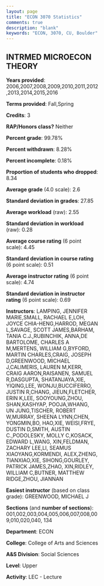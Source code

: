 ```yaml
---
layout: page
title: "ECON 3070 Statistics"
comments: true
description: "blank"
keywords: "ECON, 3070, CU, Boulder"
--- 
```

<head>
<script src="https://ajax.googleapis.com/ajax/libs/jquery/2.1.3/jquery.min.js"></script>
<script src="https://dl.dropboxusercontent.com/s/pc42nxpaw1ea4o9/highcharts.js?dl=0"></script>
<!-- <script src="../assets/js/highcharts.js"></script> -->
<style type="text/css">@font-face {
	font-family: "Bebas Neue";
	src: url(https://www.filehosting.org/file/details/544349/BebasNeue%20Regular.otf) format("opentype");
	}
	h1.Bebas { 
		font-family: "Bebas Neue", Verdana, Tahoma;
	}
</style>
</head>
<body>
	<div id="container" style="float: right; width: 45%; height: 88%; margin-left: 2.5%; margin-right: 2.5%;"></div>
	<script language="JavaScript">
		$(document).ready(function() {
		var chart = {type: 'column'};
		var title = {text: 'Grade Distribution'};
		var xAxis = {categories: ['A','B','C','D','F'],crosshair: true};
		var yAxis = {min: 0,title: {text: 'Percentage'}};
		var tooltip = {headerFormat: '<center><b><span style="font-size:20px">{point.key}</span></b></center>',
		               pointFormat: '<td style="padding:0"><b>{point.y:.1f}%</b></td>',
		               footerFormat: '</table>',shared: true,useHTML: true};
		var plotOptions = {column: {pointPadding: 0.0,borderWidth: 0}};  
		var credits = {enabled: false};var series= [{name: 'Percent',data: [25.87,31.48,28.2,8.01,6.44,]}];
		var json = {};
		json.chart = chart;
		json.title = title;
		json.tooltip = tooltip;
		json.xAxis = xAxis;
		json.yAxis = yAxis;  
		json.series = series;
		json.plotOptions = plotOptions;  
		json.credits = credits;
		$('#container').highcharts(json);
	});
	</script>
</body>
			   
## INTRMED MICROECON THEORY

**Years provided**: 2006,2007,2008,2009,2010,2011,2012,2013,2014,2015,2016

**Terms provided**: Fall,Spring

**Credits**: 3

**RAP/Honors class?** Neither

**Percent grade**: 99.78%

**Percent withdrawn**: 8.28%

**Percent incomplete**: 0.18%

**Proportion of students who dropped**: 8.34

**Average grade** (4.0 scale): 2.6

**Standard deviation in grades**: 27.85

**Average workload** (raw): 2.55

**Standard deviation in workload** (raw): 0.28

**Average course rating** (6 point scale): 4.45

**Standard deviation in course rating** (6 point scale): 0.51

**Average instructor rating** (6 point scale): 4.74

**Standard deviation in instructor rating** (6 point scale): 0.69

**Instructors**: LAMPING, JENNIFER MARIE,SMALL, RACHAEL E,LOH, JOYCE CHIA-HENG,HARROD, MEGAN L,SAVAGE, SCOTT JAMES,BARHAM, TANIA C.J.,RUBINCHIK, ANNA,DE BARTOLOME, CHARLES A M,MERTENS, WILLIAM G,BYFORD, MARTIN CHARLES,CRAIG, JOSEPH D,GREENWOOD, MICHAEL J,CALIMERIS, LAUREN M,KERR, CRAIG AARON,RAISANEN, SAMUEL R,DASGUPTA, SHATANJAYA,XIE, YIQING,LEE, WONJU,BUCCIFERRO, JUSTIN R,CHANG, JIEUN,FLETCHER, ERIN K,LEE, SOOYOUNG,ZHOU, SHAN,KASHYAP, POOJA,WHANG, UN JUNG,TISCHER, ROBERT W,MURRAY, SHEENA LYNN,CHEN, YONGMIN,BO, HAO,XIE, WEISI,FRYE, DUSTIN D,SMITH, AUSTIN C.,PODOLESKY, MOLLY C,KOSACK, EDWARD L,WANG, XIN,FELDMAN, ZACHARY LEE,LI, SEAMUS XIAOYANG,KORMENDI, ALEX,ZHENG, TIANXIAO,XIE, SIHONG,GOURLEY, PATRICK JAMES,ZHAO, XIN,RIDLEY, WILLIAM C,BUTNER, MATTHEW RIDGE,ZHOU, JIANNAN

**Easiest instructor** (based on class grade): GREENWOOD, MICHAEL J

**Sections** (and **number of sections**): 001,002,003,004,005,006,007,008,009,010,020,040, 134

**Department**: ECON

**College**: College of Arts and Sciences

**A&S Division**: Social Sciences

**Level**: Upper

**Activity**: LEC - Lecture